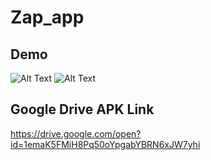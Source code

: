 # Zap_app  

## Demo  

![Alt Text](https://i.imgflip.com/23tn9u.gif) 
![Alt Text](https://i.imgflip.com/23tmt4.gif)


## Google Drive APK Link 
https://drive.google.com/open?id=1emaK5FMiH8Pq50oYpgabYBRN6xJW7yhi


 

